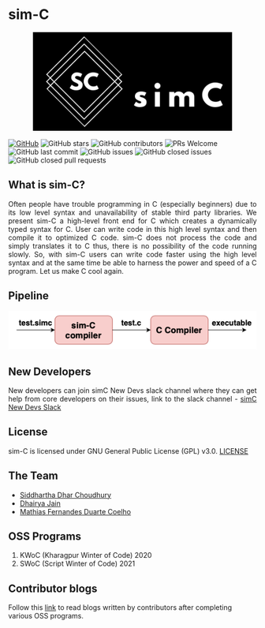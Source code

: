 # sim-C

<p align="center">
  <img src="./images/logo.png" height="200">
</p>

[![GitHub](https://img.shields.io/github/license/cimplec/sim-c)](https://github.com/cimplec/sim-c/blob/master/LICENSE)  ![GitHub stars](https://img.shields.io/github/stars/cimplec/sim-c?style=plastic)  ![GitHub contributors](https://img.shields.io/github/contributors/cimplec/sim-c)  ![PRs Welcome](https://img.shields.io/badge/PRs-welcome-brightgreen.svg)  ![GitHub last commit](https://img.shields.io/github/last-commit/cimplec/sim-c)  ![GitHub issues](https://img.shields.io/github/issues/cimplec/sim-c?color=darkgreen)  ![GitHub closed issues](https://img.shields.io/github/issues-closed/cimplec/sim-c?color=red)  ![GitHub closed pull requests](https://img.shields.io/github/issues-pr-closed/cimplec/sim-c?color=darkred)

## What is sim-C?

<p align="justify">Often people have trouble programming in C (especially beginners) due to its low level syntax and unavailability of stable third party libraries. We present sim-C a high-level front end for C which creates a dynamically typed syntax for C. User can write code in this high level syntax and then compile it to optimized C code. sim-C does not process the code and simply translates it to C thus, there is no possibility of the code running slowly. So, with sim-C users can write code faster using the high level syntax and at the same time be able to harness the power and speed of a C program. Let us make C cool again.</p>

## Pipeline

<p align="center">
  <img src="./images/simc-pipeline.png">
</p>
  
## New Developers

<p align="justify">New developers can join simC New Devs slack channel where they can get help from core developers on their issues, link to the slack channel - <a href="https://join.slack.com/t/sim-cnewdevs/shared_invite/zt-ky44bntx-WHiw41q1nam4AmktMggsCg">simC New Devs Slack</a></p>

## License

sim-C is licensed under GNU General Public License (GPL) v3.0. [LICENSE](./LICENSE)

## The Team

- [Siddhartha Dhar Choudhury](https://github.com/frankhart2018)
- [Dhairya Jain](https://github.com/dhairyaj)
- [Mathias Fernandes Duarte Coelho](https://github.com/Math-O5)

## OSS Programs

1) KWoC (Kharagpur Winter of Code) 2020
2) SWoC (Script Winter of Code) 2021

## Contributor blogs

Follow this [link](./BLOGS.md) to read blogs written by contributors after completing various OSS programs. 
